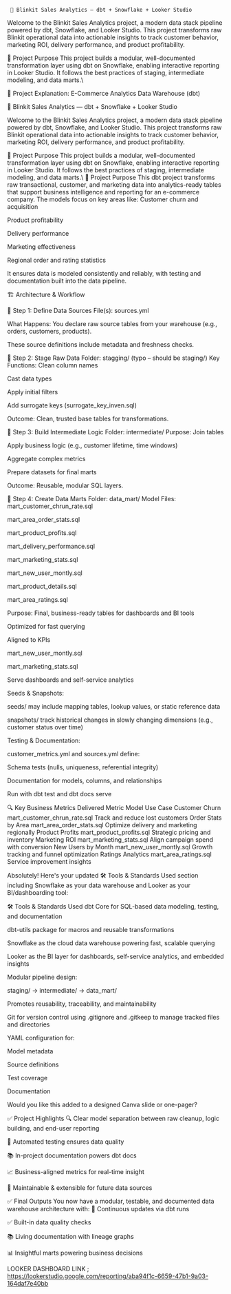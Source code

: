  	 🛒 Blinkit Sales Analytics — dbt + Snowflake + Looker Studio

Welcome to the Blinkit Sales Analytics project, a modern data stack pipeline powered by dbt, Snowflake, and Looker Studio. This project transforms raw Blinkit operational data into actionable insights to track customer behavior, marketing ROI, delivery performance, and product profitability.

 🧠 Project Purpose
This project builds a modular, well-documented transformation layer using dbt on Snowflake, enabling interactive reporting in Looker Studio. It follows the best practices of staging, intermediate modeling, and data marts.\\


🧾 Project Explanation: E-Commerce Analytics Data Warehouse (dbt)

 🛒 Blinkit Sales Analytics — dbt + Snowflake + Looker Studio

Welcome to the Blinkit Sales Analytics project, a modern data stack pipeline powered by dbt, Snowflake, and Looker Studio. This project transforms raw Blinkit operational data into actionable insights to track customer behavior, marketing ROI, delivery performance, and product profitability.

 🧠 Project Purpose
This project builds a modular, well-documented transformation layer using dbt on Snowflake, enabling interactive reporting in Looker Studio. It follows the best practices of staging, intermediate modeling, and data marts.\\
📌 Project Purpose
This dbt project transforms raw transactional, customer, and marketing data into analytics-ready tables that support business intelligence and reporting for an e-commerce company. The models focus on key areas like:
Customer churn and acquisition


Product profitability


Delivery performance


Marketing effectiveness


Regional order and rating statistics


It ensures data is modeled consistently and reliably, with testing and documentation built into the data pipeline.

🏗️ Architecture & Workflow

🔹 Step 1: Define Data Sources
File(s):
sources.yml


What Happens:
You declare raw source tables from your warehouse (e.g., orders, customers, products).


These source definitions include metadata and freshness checks.



🔹 Step 2: Stage Raw Data
Folder: stagging/ (typo – should be staging/)
 Key Functions:
Clean column names


Cast data types


Apply initial filters


Add surrogate keys (surrogate_key_inven.sql)


Outcome:
 Clean, trusted base tables for transformations.

🔹 Step 3: Build Intermediate Logic
Folder: intermediate/
 Purpose:
Join tables


Apply business logic (e.g., customer lifetime, time windows)


Aggregate complex metrics


Prepare datasets for final marts


Outcome:
 Reusable, modular SQL layers.

🔹 Step 4: Create Data Marts
Folder: data_mart/
 Model Files:
mart_customer_chrun_rate.sql


mart_area_order_stats.sql


mart_product_profits.sql


mart_delivery_performance.sql


mart_marketing_stats.sql


mart_new_user_montly.sql


mart_product_details.sql


mart_area_ratings.sql


Purpose:
Final, business-ready tables for dashboards and BI tools


Optimized for fast querying


Aligned to KPIs




mart_new_user_montly.sql


mart_marketing_stats.sql


Serve dashboards and self-service analytics


Seeds & Snapshots:


seeds/ may include mapping tables, lookup values, or static reference data


snapshots/ track historical changes in slowly changing dimensions (e.g., customer status over time)


Testing & Documentation:


customer_metrics.yml and sources.yml define:


Schema tests (nulls, uniqueness, referential integrity)


Documentation for models, columns, and relationships


Run with dbt test and dbt docs serve



🔍 Key Business Metrics Delivered
Metric
Model
Use Case
Customer Churn
mart_customer_chrun_rate.sql
Track and reduce lost customers
Order Stats by Area
mart_area_order_stats.sql
Optimize delivery and marketing regionally
Product Profits
mart_product_profits.sql
Strategic pricing and inventory
Marketing ROI
mart_marketing_stats.sql
Align campaign spend with conversion
New Users by Month
mart_new_user_montly.sql
Growth tracking and funnel optimization
Ratings Analytics
mart_area_ratings.sql
Service improvement insights


Absolutely! Here's your updated 🛠️ Tools & Standards Used section including Snowflake as your data warehouse and Looker as your BI/dashboarding tool:

🛠️ Tools & Standards Used
dbt Core for SQL-based data modeling, testing, and documentation


dbt-utils package for macros and reusable transformations


Snowflake as the cloud data warehouse powering fast, scalable querying


Looker as the BI layer for dashboards, self-service analytics, and embedded insights


Modular pipeline design:


staging/ → intermediate/ → data_mart/


Promotes reusability, traceability, and maintainability


Git for version control using .gitignore and .gitkeep to manage tracked files and directories


YAML configuration for:


Model metadata


Source definitions


Test coverage


Documentation



Would you like this added to a designed Canva slide or one-pager?



✅ Project Highlights
🔍 Clear model separation between raw cleanup, logic building, and end-user reporting


🧪 Automated testing ensures data quality


📚 In-project documentation powers dbt docs


📈 Business-aligned metrics for real-time insight


🔄 Maintainable & extensible for future data sources


✅ Final Outputs
You now have a modular, testable, and documented data warehouse architecture with:
🔄 Continuous updates via dbt runs


✅ Built-in data quality checks


📚 Living documentation with lineage graphs


📊 Insightful marts powering business decisions

LOOKER DASHBOARD LINK ;
https://lookerstudio.google.com/reporting/aba94f1c-6659-47b1-9a03-164daf7e40bb


